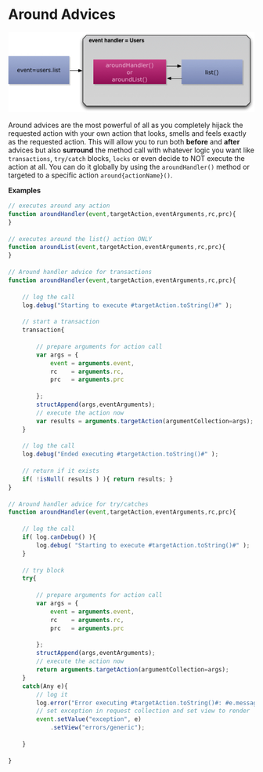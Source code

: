 # Around Advices


<img src="../../images/eventhandler-around.jpg"/>


Around advices are the most powerful of all as you completely hijack the requested action with your own action that looks, smells and feels exactly as the requested action. This will allow you to run both **before** and **after** advices but also **surround** the method call with whatever logic you want like <code>transactions</code>, <code>try/catch</code> blocks, <code>locks</code> or even decide to NOT execute the action at all. You can do it globally by using the <code>aroundHandler()</code> method or targeted to a specific action <code>around{actionName}()</code>.

**Examples**
```js
// executes around any action
function aroundHandler(event,targetAction,eventArguments,rc,prc){
}

// executes around the list() action ONLY
function aroundList(event,targetAction,eventArguments,rc,prc){
}

// Around handler advice for transactions
function aroundHandler(event,targetAction,eventArguments,rc,prc){

	// log the call
	log.debug("Starting to execute #targetAction.toString()#" );

	// start a transaction
	transaction{
	
		// prepare arguments for action call
		var args = {
			event = arguments.event,
			rc    = arguments.rc,
			prc   = arguments.prc

		};
		structAppend(args,eventArguments);
		// execute the action now
		var results = arguments.targetAction(argumentCollection=args);
	}
	
	// log the call
	log.debug("Ended executing #targetAction.toString()#" );
	
	// return if it exists
	if( !isNull( results ) ){ return results; }
}

// Around handler advice for try/catches
function aroundHandler(event,targetAction,eventArguments,rc,prc){

	// log the call
	if( log.canDebug() ){
		log.debug( "Starting to execute #targetAction.toString()#" );
	}

	// try block
	try{
	
		// prepare arguments for action call
		var args = {
			event = arguments.event,
			rc    = arguments.rc,
			prc   = arguments.prc

		};
		structAppend(args,eventArguments);
		// execute the action now
		return arguments.targetAction(argumentCollection=args);
	}
	catch(Any e){
		// log it
		log.error("Error executing #targetAction.toString()#: #e.message# #e.detail#", e);
		// set exception in request collection and set view to render
		event.setValue("exception", e)
			.setView("errors/generic");
	
	}

}
```




